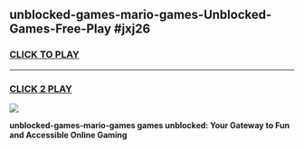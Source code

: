 
## unblocked-games-mario-games-Unblocked-Games-Free-Play #jxj26
<h3>
<a href="https://us.freeplayer.one?title=unblocked-games-mario-games&ref=9M">CLICK TO PLAY</a></h3>
<hr>

<h3>
<a href="https://us.freeplayer.one?title=unblocked-games-mario-games&ref=9M">CLICK 2 PLAY</a>
  
</h3>

<a href="https://us.freeplayer.one?title=unblocked-games-mario-games&ref=9M"><img src="https://clearcache.store/games.png"></a>


**unblocked-games-mario-games games unblocked: Your Gateway to Fun and Accessible Online Gaming**
